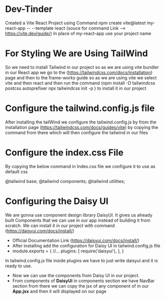 # Dev-Tinder 
Created a Vite React Project using Command 
npm create vite@latest my-react-app -- --template react
(souce for command Link --> https://vite.dev/guide/)
In place of my-react-app use your project name

# For Styling We are Using TailWind
So we need to install Tailwind in our project so as we are using vite bundler in our React app we
go to the (https://tailwindcss.com/docs/installation) page and then to the frame-works guide so as we are using vite we select vite and then react and then run the command (npm install -D tailwindcss postcss autoprefixer
npx tailwindcss init -p ) to install it in our project 
 
# Configure the tailwind.config.js file
After installing the tailWind we configure the tailwind.config.js by  from the installation page
(https://tailwindcss.com/docs/guides/vite) by copying the command from there which will then 
configure the tailwind in our files 

# Configure the index.css File 
By copying the below command in Index.css file we configure it to use as default css

@tailwind base;
@tailwind components;
@tailwind utilities;

# Configuring the Daisy UI 
We are gonna use component design library DaisyUI. It gives us already built Components that we can use in our app instead of building it from scratch.
We can install it in our project with command (https://daisyui.com/docs/install/) 
- Official Documentation Link (https://daisyui.com/docs/install/)
- After installing add the configuration for Daisy UI in tailwind.config.js file
- module.exports = {
  //...
  plugins: [
    require('daisyui'),
  ],
}

In tailwind.config.js file inside plugins we have to just write daisyui and it is ready to use.
- Now we can use the components from Daisy UI in our project.
- From components of __DaisyUi__ in components section we have NavBar section from there we can copy the jsx of any component of in our __App.jsx__ and then it will displayed on our page